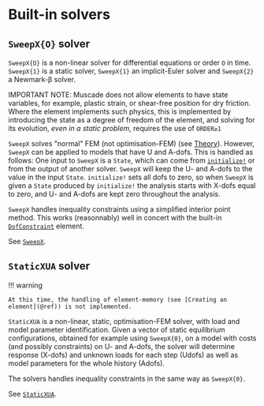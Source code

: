 # Built-in solvers

## `SweepX{O}` solver

`SweepX{O}` is a non-linear solver for differential equations or order `O` in time.  `SweepX{1}` is a static solver, `SweepX{1}` an implicit-Euler solver and `SweepX{2}` a Newmark-β solver. 

IMPORTANT NOTE: Muscade does not allow elements to have state variables, for example, plastic strain,
or shear-free position for dry friction.  Where the element implements such physics, this 
is implemented by introducing the state as a degree of freedom of the element, and solving
for its evolution, *even in a static problem*, requires the use of `ORDER≥1`

`SweepX` solves "normal" FEM (not optimisation-FEM) (see [Theory](@ref)).  However, `SweepX` can be applied to models that have U and A-dofs. This is handled as follows: One input to `SweepX` is a `State`, which can come from [`initialize!`](@ref) or from the output of another solver. `SweepX` will keep the U- and A-dofs to the value in the input `State`. `initialize!` sets all dofs to zero, so when `SweepX` is given a `State` produced by `initialize!` the analysis starts with X-dofs equal to zero, and U- and A-dofs are kept zero throughout the analysis. 

`SweepX` handles inequality constraints using a simplified interior point method. This works (reasonnably) well in concert with the built-in [`DofConstraint`](@ref) element.

See [`SweepX`](@ref).

## `StaticXUA` solver

!!! warning

    At this time, the handling of element-memory (see [Creating an element](@ref)) is not implemented.

`StaticXUA` is a non-linear, static, optimisation-FEM solver, with load and model parameter identification. Given a vector of static equilibrium configurations, obtained for example using `SweepX{0}`, on a model with costs (and possibly constraints) on U- and A-dofs, the solver will determine response (X-dofs) and unknown loads for each step (Udofs) as well as model parameters for the whole history (Adofs).

The solvers handles inequality constraints in the same way as `SweepX{0}`.

See [`StaticXUA`](@ref).